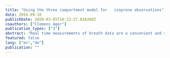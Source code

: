 ```yaml
---
title: "Using the three compartment model for   isoprene observations"
date: 2016-09-16
publishDate: 2020-03-05T16:22:27.816260Z
coauthors: ["Clemens Ager"]
publication_types: ["3"]
abstract: "Real time measurements of breath data are a convenient and save method to observe a proband.  But only in the most trivial cases they can be interpreted directly.  We demonstrate the feasibility of applying a model to interpret the observations through the parameter of such a model."
featured: false
lang: ["en","de"]
publication: ""
---
```


